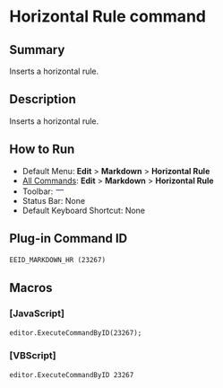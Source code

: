 # Horizontal Rule command

## Summary

Inserts a horizontal rule.

## Description

Inserts a horizontal rule.

## How to Run

- Default Menu: **Edit** \> **Markdown** \> **Horizontal Rule**
- [All Commands](../tools/all_commands): **Edit** \> **Markdown** \> **Horizontal Rule**
- Toolbar: ![](../../images/hr.gif)
- Status Bar: None
- Default Keyboard Shortcut: None

## Plug-in Command ID

```
EEID_MARKDOWN_HR (23267)
```

## Macros

### \[JavaScript\]

```
editor.ExecuteCommandByID(23267);
```

### \[VBScript\]

```
editor.ExecuteCommandByID 23267
```
